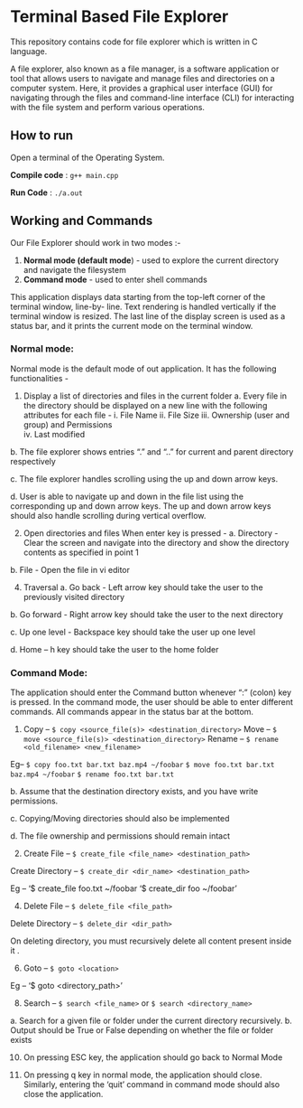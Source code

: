 # Terminal Based File Explorer

This repository contains code for file explorer which is written in C language.

A file explorer, also known as a file manager, is a software application or tool that allows users to navigate and manage files and directories on a computer system.
Here, it  provides a graphical user interface (GUI) for navigating through the files and  command-line interface (CLI) for interacting with the file system and perform various operations.

## How to run
Open a terminal of the Operating System.

**Compile code** : ```g++ main.cpp```

**Run Code** : ```./a.out```

## Working and Commands
Our File Explorer should work in two modes :-

1. **Normal mode (default mode**) - used to explore the current directory and navigate the filesystem
2. **Command mode** - used to enter shell commands

This application displays data starting from the top-left corner of the terminal window, line-by- line. Text rendering is handled vertically if the terminal window is resized. 
The last line of the display screen is used as a status bar, and it prints the current mode on the terminal window.

### Normal mode:
Normal mode is the default mode of out application. It has the following functionalities -

1. Display a list of directories and files in the current folder
a. Every file in the directory should be displayed on a new line with the following attributes for each file -
i. File Name
ii. File Size
iii. Ownership (user and group) and Permissions    
iv. Last modified

b. The file explorer shows entries “.” and “..” for current and parent directory respectively

c. The file explorer handles scrolling using the up and down arrow keys.

d. User is able to navigate up and down in the file list using the corresponding up and down arrow keys. The up and down arrow keys should also handle scrolling during vertical overflow.


2. Open directories and files When enter key is pressed -
a. Directory - Clear the screen and navigate into the directory and show the directory contents as specified in point 1

b. File - Open the file in vi editor

4. Traversal
a. Go back - Left arrow key should take the user to the previously visited directory

b. Go forward - Right arrow key should take the user to the next directory

c. Up one level - Backspace key should take the user up one level

d. Home – h key should take the user to the home folder



### Command Mode:
The application should enter the Command button whenever “:” (colon) key is pressed. In the command mode, the user should be able to enter different commands. All commands appear in the status bar at the bottom.

1. Copy –
```$ copy <source_file(s)> <destination_directory>```
Move –
```$ move <source_file(s)> <destination_directory>```
Rename –
```$ rename <old_filename> <new_filename>```
        
Eg–
```$ copy foo.txt bar.txt baz.mp4 ~/foobar```
```$ move foo.txt bar.txt baz.mp4 ~/foobar``` 
```$ rename foo.txt bar.txt```

b. Assume that the destination directory exists, and you have write permissions.

c. Copying/Moving directories should also be implemented

d. The file ownership and permissions should remain intact

2. Create File –
```$ create_file <file_name> <destination_path>```

Create Directory –
```$ create_dir <dir_name> <destination_path>```

Eg – ‘$ create_file foo.txt ~/foobar ‘$ create_dir foo ~/foobar’

4. Delete File –
```$ delete_file <file_path>```

Delete Directory –
```$ delete_dir <dir_path>```

On deleting directory, you must recursively delete all content present inside it .

6. Goto –
```$ goto <location>```

Eg – ‘$ goto <directory_path>’

8. Search –
```$ search <file_name>```
or
```$ search <directory_name>```

a. Search for a given file or folder under the current directory recursively.
b. Output should be True or False depending on whether the file or folder exists
 
10. On pressing ESC key, the application should go back to Normal Mode
    
11. On pressing q key in normal mode, the application should close. Similarly, entering the ‘quit’
command in command mode should also close the application.



